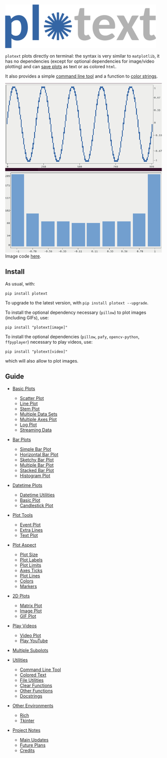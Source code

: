 <p align="left">  <img src="https://raw.githubusercontent.com/piccolomo/plotext/master/images/logo.png" /></p>

`plotext` plots directly on terminal: the syntax is very similar to `matplotlib`, it has no dependencies (except for optional dependencies for image/video plotting) and can [save plots](https://github.com/piccolomo/plotext/blob/master/readme/utilities.md#other-functions) as text or as colored `html`.

It also provides a simple [command line tool](https://github.com/piccolomo/plotext/blob/master/readme/utilities.md#command-line-tool) and a function to [color strings](https://github.com/piccolomo/plotext/blob/master/readme/utilities.md#colored-text).

![subplots](https://raw.githubusercontent.com/piccolomo/plotext/master/images/subplots.png)
Image code [here](https://github.com/piccolomo/plotext/blob/master/readme/subplots.md).

## Install

As usual, with:
```console
pip install plotext
```
To upgrade to the latest version, with ```pip install plotext --upgrade```.

To install the optional dependency necessary (`pillow`) to plot images (including GIFs), use:
```console
pip install "plotext[image]"
```
To install the optional dependencies (`pillow`, `pafy`, `opencv-python`, `ffpyplayer`) necessary to play videos, use:
```console
pip install "plotext[video]"
```
which will also allow to plot images.


## Guide

- [Basic Plots](https://github.com/piccolomo/plotext/blob/master/readme/basic.md) 
    - [Scatter Plot](https://github.com/piccolomo/plotext/blob/master/readme/basic.md#scatter-plot)
    - [Line Plot](https://github.com/piccolomo/plotext/blob/master/readme/basic.md#line-plot)
    - [Stem Plot](https://github.com/piccolomo/plotext/blob/master/readme/basic.md#stem-plot)
    - [Multiple Data Sets](https://github.com/piccolomo/plotext/blob/master/readme/basic.md#multiple-data-sets)
    - [Multiple Axes Plot](https://github.com/piccolomo/plotext/blob/master/readme/basic.md#multiple-axes-plot)
    - [Log Plot](https://github.com/piccolomo/plotext/blob/master/readme/basic.md#log-plot)
    - [Streaming Data](https://github.com/piccolomo/plotext/blob/master/readme/basic.md#streaming-data)
    
- [Bar Plots](https://github.com/piccolomo/plotext/blob/master/readme/bar.md)
    - [Simple Bar Plot](https://github.com/piccolomo/plotext/blob/master/readme/bar.md#simple-bar-plot)
    - [Horizontal Bar Plot](https://github.com/piccolomo/plotext/blob/master/readme/bar.md#horizontal-bar-plot)
    - [Sketchy Bar Plot](https://github.com/piccolomo/plotext/blob/master/readme/bar.md#sketchy-bar-plot)
    - [Multiple Bar Plot](https://github.com/piccolomo/plotext/blob/master/readme/bar.md#multiple-bar-plot)
    - [Stacked Bar Plot](https://github.com/piccolomo/plotext/blob/master/readme/bar.md#stacked-bar-plot)
    - [Histogram Plot](https://github.com/piccolomo/plotext/blob/master/readme/bar.md#histogram-plot)

- [Datetime Plots](https://github.com/piccolomo/plotext/blob/master/readme/datetime.md)
    - [Datetime Utilities](https://github.com/piccolomo/plotext/blob/master/readme/datetime.md#datetime-utilities)
    - [Basic Plot](https://github.com/piccolomo/plotext/blob/master/readme/datetime.md#basic-plot)
    - [Candlestick Plot](https://github.com/piccolomo/plotext/blob/master/readme/datetime.md#candlestick-plot)

- [Plot Tools](https://github.com/piccolomo/plotext/blob/master/readme/tools.md)
    - [Event Plot](https://github.com/piccolomo/plotext/blob/master/readme/tools.md#event-plot)
    - [Extra Lines](https://github.com/piccolomo/plotext/blob/master/readme/tools.md#extra-lines)
    - [Text Plot](https://github.com/piccolomo/plotext/blob/master/readme/tools.md#text-plot)

- [Plot Aspect](https://github.com/piccolomo/plotext/blob/master/readme/aspect.md)
    - [Plot Size](https://github.com/piccolomo/plotext/blob/master/readme/aspect.md#plot-size)
    - [Plot Labels](https://github.com/piccolomo/plotext/blob/master/readme/aspect.md#plot-labels)
    - [Plot Limits](https://github.com/piccolomo/plotext/blob/master/readme/aspect.md#plot-limits)
    - [Axes Ticks](https://github.com/piccolomo/plotext/blob/master/readme/aspect.md#axes-ticks)
    - [Plot Lines](https://github.com/piccolomo/plotext/blob/master/readme/aspect.md#plot-lines)
    - [Colors](https://github.com/piccolomo/plotext/blob/master/readme/aspect.md#colors)
    - [Markers](https://github.com/piccolomo/plotext/blob/master/readme/aspect.md#markers)

- [2D Plots](https://github.com/piccolomo/plotext/blob/master/readme/2d-plots.md)
    - [Matrix Plot](https://github.com/piccolomo/plotext/blob/master/readme/2d-plots.md#matrix-plot)
    - [Image Plot](https://github.com/piccolomo/plotext/blob/master/readme/2d-plots.md#image-plot)
    - [GIF Plot](https://github.com/piccolomo/plotext/blob/master/readme/2d-plots.md#gif-plot)

- [Play Videos](https://github.com/piccolomo/plotext/blob/master/readme/video.md)
    - [Video Plot](https://github.com/piccolomo/plotext/blob/master/readme/video.md#video-plot)
    - [Play YouTube](https://github.com/piccolomo/plotext/blob/master/readme/video.md#play-youtube)

- [Multiple Subplots](https://github.com/piccolomo/plotext/blob/master/readme/subplots.md)

- [Utilities](https://github.com/piccolomo/plotext/blob/master/readme/utilities.md)
    - [Command Line Tool](https://github.com/piccolomo/plotext/blob/master/readme/utilities.md#command-line-tool)
    - [Colored Text](https://github.com/piccolomo/plotext/blob/master/readme/utilities.md#colored-text)
    - [File Utilities](https://github.com/piccolomo/plotext/blob/master/readme/utilities.md#file-utilities)
    - [Clear Functions](https://github.com/piccolomo/plotext/blob/master/readme/utilities.md#clear-functions)
    - [Other Functions](https://github.com/piccolomo/plotext/blob/master/readme/utilities.md#other-functions)
    - [Docstrings](https://github.com/piccolomo/plotext/blob/master/readme/utilities.md#docstrings)

- [Other Environments](https://github.com/piccolomo/plotext/blob/master/readme/environments.md)
    - [Rich](https://github.com/piccolomo/plotext/blob/master/readme/environments.md#rich)
    - [Tkinter](https://github.com/piccolomo/plotext/blob/master/readme/environments.md#tkinter)

- [Project Notes](https://github.com/piccolomo/plotext/blob/master/readme/notes.md)
    - [Main Updates](https://github.com/piccolomo/plotext/blob/master/readme/notes.md#main-updates)
    - [Future Plans](https://github.com/piccolomo/plotext/blob/master/readme/notes.md#future-plans)
    - [Credits](https://github.com/piccolomo/plotext/blob/master/readme/notes.md#credits)


